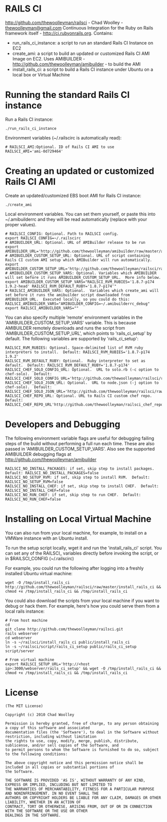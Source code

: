 RAILS CI
========
http://github.com/thewoolleyman/railsci - Chad Woolley - thewoolleyman@gmail.com
Continuous Integration for the Ruby on Rails framework itself - http://ci.rubyonrails.org.  Contains:

* run\_rails\_ci\_instance: a script to run an standard Rails CI Instance on EC2
* create\_ami: a script to build an updated or customized Rails CI AMI Image on EC2.  Uses AMIBUILDER - http://github.com/thewoolleyman/amibuilder - to build the AMI
* install\_rails\_ci: a script to build a Rails CI instance under Ubuntu on a local box or Virtual Machine

Running the standard Rails CI instance
======================================
Run a Rails CI instance:

    ./run_rails_ci_instance

Environment variables (~/.railscirc is automatically read):

    # RAILSCI_AMI:Optional. ID of Rails CI AMI to use
    RAILSCI_AMI='ami-0d729464'

Creating an updated or customized Rails CI AMI
==============================================
Create an updated/customized EBS boot AMI for Rails CI instance:

    ./create_ami

Local environment variables.  You can set them yourself, or paste this into ~/.amibuilderrc and they will be read automatically (replace with your proper values).

    # RAILSCI_CONFIG: Optional. Path to RAILSCI config.
    export RAILSCI_CONFIG=~/.railscirc
    # AMIBUILDER_URL: Optional. URL of AMIBuilder release to be run
    export AMIBUILDER_URL='http://github.com/thewoolleyman/amibuilder/raw/master/amibuilder' 
    # AMIBUILDER_CUSTOM_SETUP_URL: Optional. URL of script containing Rails CI custom AMI setup which AMIBuilder will run automatically.
    export AMIBUILDER_CUSTOM_SETUP_URL='http://github.com/thewoolleyman/railsci/raw/master/script/rails_ci_setup'
    # AMIBUILDER_CUSTOM_SETUP_VARS: Optional. Variables which AMIBUILDER will set before it runs AMIBUILDER_CUSTOM_SETUP_URL.  More info below.
    export AMIBUILDER_CUSTOM_SETUP_VARS="RAILSCI_RVM_RUBIES='1.8.7-p174 1.9.2-head' RAILSCI_RVM_DEFAULT_RUBY='1.8.7-p174'"
    # RAILSCI_AMIBUILDER_VARS: Optional.  Variables which create_ami will set before it runs the amibuilder script downloaded from AMIBUILDER_URL.  Executed locally, so you could do this: RAILSCI_AMIBUILDER_VARS="AMIBUILDER_CONFIG=~/.amibuilderrc_debug" 
    export RAILSCI_AMIBUILDER_VARS=""

You can also specify multiple 'remote' environment variables in the 'AMIBUILDER\_CUSTOM\_SETUP\_VARS' variable.  This is because AMIBUILDER remotely downloads and runs the script from 'AMIBUILDER\_CUSTOM\_SETUP\_URL', which points to 'rails\_ci\_setup' by default.  The following variables are supported by 'rails\_ci\_setup':

    RAILSCI_RVM_RUBIES: Optional. Space-delimited list of RVM ruby interpreters to install.  Default: RAILSCI_RVM_RUBIES='1.8.7-p174 1.9.2'
    RAILSCI_RVM_DEFAULT_RUBY: Optional.  Ruby interpreter to set as default.  Default: RAILSCI_RVM_DEFAULT_RUBY='1.8.7-p174'
    RAILSCI_CHEF_SOLO_CONFIG_URL: Optional.  URL to solo.rb (-c option to chef-solo).  Default: RAILSCI_CHEF_SOLO_CONFIG_URL='http://github.com/thewoolleyman/railsci/raw/master/chef/solo.rb'
    RAILSCI_CHEF_SOLO_JSON_URL: Optional.  URL to node.json (-j option to chef-solo).  Default: RAILSCI_CHEF_SOLO_JSON_URL='http://github.com/thewoolleyman/railsci/raw/master/chef/node.json'
    RAILSCI_CHEF_REPO_URL: Optional. URL to Rails CI custom chef repo.  Default: RAILSCI_CHEF_REPO_URL'http://github.com/thewoolleyman/railsci_chef_repo/tarball/master'    
    
Developers and Debugging
========================
The following environment variable flags are useful for debugging failing steps of the build without performing a full run each time.  These are also passed in 'AMIBUILDER\_CUSTOM\_SETUP\_VARS'.  Also see the supported AMIBUILDER debugging flags at http://github.com/thewoolleyman/amibuilder

    RAILSCI_NO_INSTALL_PACKAGES: if set, skip step to install packages.  Default: RAILSCI_NO_INSTALL_PACKAGES=false
    RAILSCI_NO_SETUP_RVM: if set, skip step to install RVM.  Default: RAILSCI_NO_SETUP_RVM=false
    RAILSCI_NO_INSTALL_CHEF: if set, skip step to install CHEF.  Default: RAILSCI_NO_INSTALL_CHEF=false
    RAILSCI_NO_RUN_CHEF: if set, skip step to run CHEF.  Default: RAILSCI_NO_RUN_CHEF=false

Installing on Local Virtual Machine
===================================
You can also run from your local machine, for example, to install on a VMWare instance with an Ubuntu install.

To run the setup script locally, wget it and run the 'install\_rails\_ci' script.  You can set any of the RAILSCI\_ variables directly before invoking the script, or in $RAILSCI_CONFIG (~/.railscirc)

For example, you could run the following after logging into a freshly installed Ubuntu virtual machine:

    wget -O /tmp/install_rails_ci http://github.com/thewoolleyman/railsci/raw/master/install_rails_ci && chmod +x /tmp/install_rails_ci && /tmp/install_rails_ci
    
You could also download the scripts from your local machine if you want to debug or hack them.  For example, here's how you could serve them from a local rails instance:

    # From host machine
    cd
    git clone http://github.com/thewoolleyman/railsci.git
    rails webserver
    cd webserver
    ln -s ~/railsci/install_rails_ci public/install_rails_ci
    ln -s ~/railsci/script/rails_ci_setup public/rails_ci_setup
    script/server
    
    # From virtual machine
    export RAILSCI_SETUP_URL='http://<host ip>:3000/webserver/rails_ci_setup' && wget -O /tmp/install_rails_ci && chmod +x /tmp/install_rails_ci && /tmp/install_rails_ci

License
=======
    (The MIT License)

    Copyright (c) 2010 Chad Woolley

    Permission is hereby granted, free of charge, to any person obtaining a copy of this software and associated
    documentation files (the 'Software'), to deal in the Software without restriction, including without limitation
    the rights to use, copy, modify, merge, publish, distribute, sublicense, and/or sell copies of the Software, and
    to permit persons to whom the Software is furnished to do so, subject to the following conditions:

    The above copyright notice and this permission notice shall be included in all copies or substantial portions of
    the Software.

    THE SOFTWARE IS PROVIDED 'AS IS', WITHOUT WARRANTY OF ANY KIND, EXPRESS OR IMPLIED, INCLUDING BUT NOT LIMITED TO
    THE WARRANTIES OF MERCHANTABILITY, FITNESS FOR A PARTICULAR PURPOSE AND NONINFRINGEMENT. IN NO EVENT SHALL THE
    AUTHORS OR COPYRIGHT HOLDERS BE LIABLE FOR ANY CLAIM, DAMAGES OR OTHER LIABILITY, WHETHER IN AN ACTION OF
    CONTRACT, TORT OR OTHERWISE, ARISING FROM, OUT OF OR IN CONNECTION WITH THE SOFTWARE OR THE USE OR OTHER
    DEALINGS IN THE SOFTWARE.
